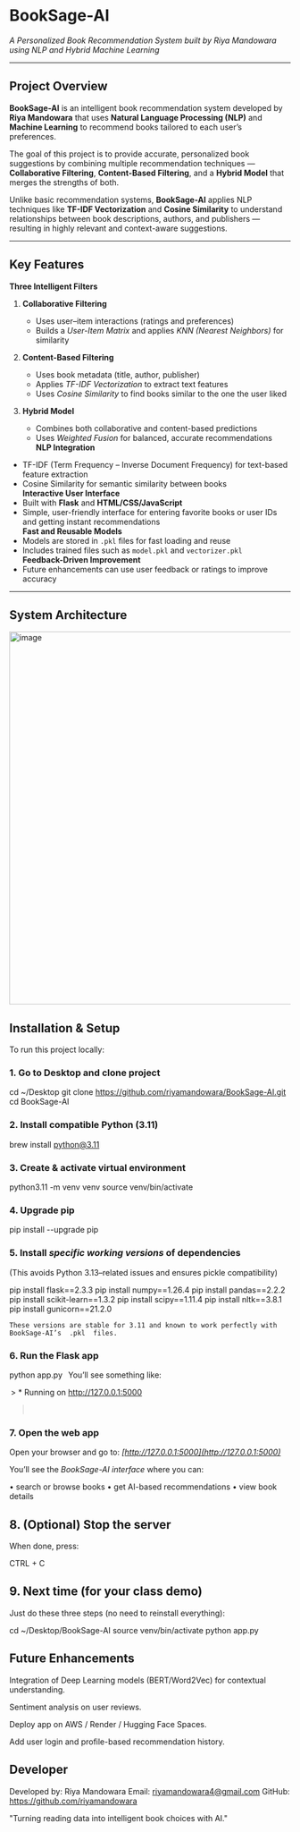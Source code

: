 # BookSage-AI  
*A Personalized Book Recommendation System built by Riya Mandowara using NLP and Hybrid Machine Learning*

---

## Project Overview  

**BookSage-AI** is an intelligent book recommendation system developed by **Riya Mandowara** that uses **Natural Language Processing (NLP)** and **Machine Learning** to recommend books tailored to each user’s preferences.  

The goal of this project is to provide accurate, personalized book suggestions by combining multiple recommendation techniques — **Collaborative Filtering**, **Content-Based Filtering**, and a **Hybrid Model** that merges the strengths of both.  

Unlike basic recommendation systems, **BookSage-AI** applies NLP techniques like **TF-IDF Vectorization** and **Cosine Similarity** to understand relationships between book descriptions, authors, and publishers — resulting in highly relevant and context-aware suggestions.

---

## Key Features  

**Three Intelligent Filters**
1. **Collaborative Filtering**  
   - Uses user–item interactions (ratings and preferences)  
   - Builds a *User-Item Matrix* and applies *KNN (Nearest Neighbors)* for similarity  

2. **Content-Based Filtering**  
   - Uses book metadata (title, author, publisher)  
   - Applies *TF-IDF Vectorization* to extract text features  
   - Uses *Cosine Similarity* to find books similar to the one the user liked  

3. **Hybrid Model**  
   - Combines both collaborative and content-based predictions  
   - Uses *Weighted Fusion* for balanced, accurate recommendations  
**NLP Integration**  
- TF-IDF (Term Frequency – Inverse Document Frequency) for text-based feature extraction  
- Cosine Similarity for semantic similarity between books  
 **Interactive User Interface**  
- Built with **Flask** and **HTML/CSS/JavaScript**  
- Simple, user-friendly interface for entering favorite books or user IDs and getting instant recommendations  
**Fast and Reusable Models**  
- Models are stored in `.pkl` files for fast loading and reuse  
- Includes trained files such as `model.pkl` and `vectorizer.pkl`  
**Feedback-Driven Improvement**  
- Future enhancements can use user feedback or ratings to improve accuracy  

---

## System Architecture  

<img width="576" height="667" alt="image" src="https://github.com/user-attachments/assets/63166bf5-3a2d-465e-8e2d-a95bf00a9cfd" />


## Installation & Setup
To run this project locally:
### 1. Go to Desktop and clone project

cd ~/Desktop
git clone https://github.com/riyamandowara/BookSage-AI.git
cd BookSage-AI

### 2. Install compatible Python (3.11)

brew install python@3.11

### 3. Create & activate virtual environment

python3.11 -m venv venv
source venv/bin/activate

### 4. Upgrade pip

pip install --upgrade pip


###  5. Install *specific working versions* of dependencies

(This avoids Python 3.13–related issues and ensures pickle compatibility)

pip install flask==2.3.3
pip install numpy==1.26.4
pip install pandas==2.2.2
pip install scikit-learn==1.3.2
pip install scipy==1.11.4
pip install nltk==3.8.1
pip install gunicorn==21.2.0

	⁠These versions are stable for 3.11 and known to work perfectly with BookSage-AI’s ⁠ .pkl ⁠ files.

### 6. Run the Flask app

python app.py
 ⁠
	⁠You’ll see something like:
>
> 
⁠ > * Running on http://127.0.0.1:5000
>  ⁠

### 7. Open the web app

Open your browser and go to:
*[http://127.0.0.1:5000](http://127.0.0.1:5000)*

You’ll see the *BookSage-AI interface* where you can:

•⁠  ⁠search or browse books
•⁠  ⁠get AI-based recommendations
•⁠  ⁠view book details

## 8. (Optional) Stop the server

When done, press:

CTRL + C
 ⁠

## 9. Next time (for your class demo)

Just do these three steps (no need to reinstall everything):

cd ~/Desktop/BookSage-AI
source venv/bin/activate
python app.py

## Future Enhancements

Integration of Deep Learning models (BERT/Word2Vec) for contextual understanding.

Sentiment analysis on user reviews.

Deploy app on AWS / Render / Hugging Face Spaces.

Add user login and profile-based recommendation history.

## Developer

Developed by: Riya Mandowara
Email: riyamandowara4@gmail.com
GitHub: https://github.com/riyamandowara

"Turning reading data into intelligent book choices with AI."
